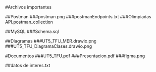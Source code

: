 #Archivos importantes

##Postman
###postman.png
###postmanEndpoints.txt
###Olimpiadas API.postman_collection

##MySQL
###Schema.sql

##Diagramas
###UT5_TFU_MER.drawio.png
###UT5_TFU_DiagramaClases.drawio.png

#Documentos
###UT5_TFU.pdf
###Presentacion.pdf
###figma.png

##datos de interes.txt

